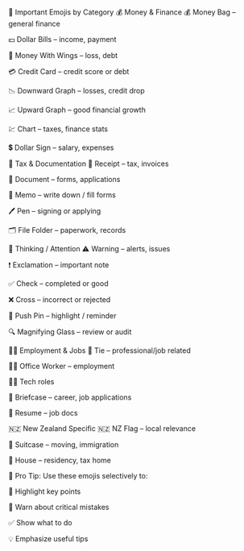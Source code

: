 📌 Important Emojis by Category
💰 Money & Finance
💰 Money Bag – general finance

💵 Dollar Bills – income, payment

💸 Money With Wings – loss, debt

💳 Credit Card – credit score or debt

📉 Downward Graph – losses, credit drop

📈 Upward Graph – good financial growth

💹 Chart – taxes, finance stats

💲 Dollar Sign – salary, expenses

🧾 Tax & Documentation
🧾 Receipt – tax, invoices

📄 Document – forms, applications

📝 Memo – write down / fill forms

🖊️ Pen – signing or applying

🗂️ File Folder – paperwork, records

🧠 Thinking / Attention
⚠️ Warning – alerts, issues

❗ Exclamation – important note

✅ Check – completed or good

❌ Cross – incorrect or rejected

📌 Push Pin – highlight / reminder

🔍 Magnifying Glass – review or audit

👨‍💼 Employment & Jobs
👔 Tie – professional/job related

🧑‍💼 Office Worker – employment

🧑‍💻 Tech roles

💼 Briefcase – career, job applications

📝 Resume – job docs

🇳🇿 New Zealand Specific
🇳🇿 NZ Flag – local relevance

🧳 Suitcase – moving, immigration

🏡 House – residency, tax home

🧠 Pro Tip:
Use these emojis selectively to:

🎯 Highlight key points

🛑 Warn about critical mistakes

✅ Show what to do

💡 Emphasize useful tips
